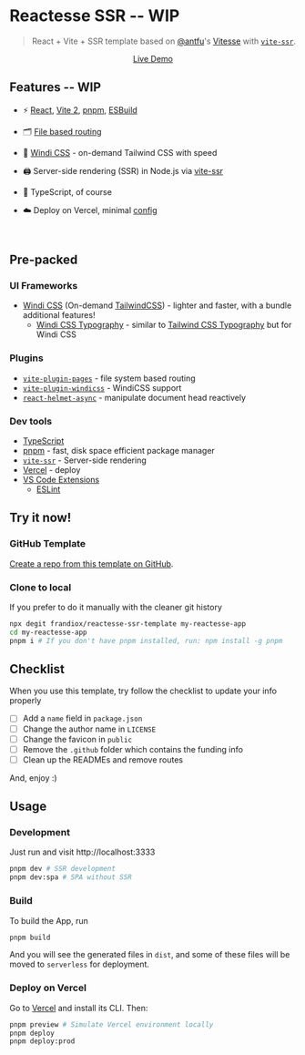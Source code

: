 # Reactesse SSR -- WIP

> React + Vite + SSR template based on [@antfu](https://github.com/antfu)'s [Vitesse](https://github.com/antfu/vitesse) with [`vite-ssr`](https://github.com/frandiox/vite-ssr).

<p align='center'>
<a href="https://reactesse-ssr.vercel.app/">Live Demo</a>
</p>

## Features -- WIP

- ⚡️ [React](https://github.com/facebook/react), [Vite 2](https://github.com/vitejs/vite), [pnpm](https://pnpm.js.org/), [ESBuild](https://github.com/evanw/esbuild)

- 🗂 [File based routing](./src/pages)

<!-- - 📦 [Components auto importing](./src/components) -->

<!-- - 📑 [Layout system](./src/layouts) -->

<!-- - 📲 [PWA](https://github.com/antfu/vite-plugin-pwa) -->

- 🎨 [Windi CSS](https://github.com/windicss/windicss) - on-demand Tailwind CSS with speed

<!-- - 😃 [Use icons from any icon sets, with no compromise](./src/components) -->

<!-- - 🌍 [I18n ready](./src/i18n/translations) -->

<!-- - 🗒 [Markdown Support](https://github.com/antfu/vite-plugin-md) -->

- 🖨 Server-side rendering (SSR) in Node.js via [vite-ssr](https://github.com/frandiox/vite-ssr)

- 🦾 TypeScript, of course

- ☁️ Deploy on Vercel, minimal [config](./serverless/vercel.json)

<br>

## Pre-packed

### UI Frameworks

- [Windi CSS](https://github.com/windicss/windicss) (On-demand [TailwindCSS](https://tailwindcss.com/)) - lighter and faster, with a bundle additional features!
  - [Windi CSS Typography](https://windicss.netlify.app/guide/plugins.html#typography) - similar to [Tailwind CSS Typography](https://github.com/tailwindlabs/tailwindcss-typograph) but for Windi CSS

<!-- ### Icons

- [Iconify](https://iconify.design) - use icons from any icon sets [🔍Icônes](https://icones.netlify.app/)
- [`vite-plugin-icons`](https://github.com/antfu/vite-plugin-icons) - icons as Vue components -->

### Plugins

- [`vite-plugin-pages`](https://github.com/hannoeru/vite-plugin-pages) - file system based routing
  <!-- - [`vite-plugin-components`](https://github.com/antfu/vite-plugin-components) - components auto import -->
  <!-- - [`vite-plugin-pwa`](https://github.com/antfu/vite-plugin-pwa) - PWA -->
- [`vite-plugin-windicss`](https://github.com/antfu/vite-plugin-windicss) - WindiCSS support
  <!-- - [`vite-plugin-md`](https://github.com/antfu/vite-plugin-md) - Markdown as components / components in Markdown
    - [`markdown-it-prism`](https://github.com/jGleitz/markdown-it-prism) - [Prism](https://prismjs.com/) for syntax highlighting
    - [`prism-theme-vars`](https://github.com/antfu/prism-theme-vars) - customizable Prism.js theme using CSS variables -->
  <!-- - [Vue I18n](https://github.com/intlify/vue-i18n-next) - Internationalization
    - [`vite-plugin-vue-i18n`](https://github.com/intlify/vite-plugin-vue-i18n) - Vite plugin for Vue I18n -->
- [`react-helmet-async`](https://github.com/staylor/react-helmet-async) - manipulate document head reactively

### Dev tools

- [TypeScript](https://www.typescriptlang.org/)
- [pnpm](https://pnpm.js.org/) - fast, disk space efficient package manager
- [`vite-ssr`](https://github.com/frandiox/vite-ssr) - Server-side rendering
- [Vercel](https://vercel.com/) - deploy
- [VS Code Extensions](./.vscode/extensions.json)
  <!-- - [Iconify IntelliSense](https://marketplace.visualstudio.com/items?itemName=antfu.iconify) -->
  <!-- - [i18n Ally](https://marketplace.visualstudio.com/items?itemName=lokalise.i18n-ally) -->
  - [ESLint](https://marketplace.visualstudio.com/items?itemName=dbaeumer.vscode-eslint)

## Try it now!

### GitHub Template

[Create a repo from this template on GitHub](https://github.com/frandiox/reactesse-ssr-template/generate).

### Clone to local

If you prefer to do it manually with the cleaner git history

```bash
npx degit frandiox/reactesse-ssr-template my-reactesse-app
cd my-reactesse-app
pnpm i # If you don't have pnpm installed, run: npm install -g pnpm
```

## Checklist

When you use this template, try follow the checklist to update your info properly

- [ ] Add a `name` field in `package.json`
- [ ] Change the author name in `LICENSE`
- [ ] Change the favicon in `public`
- [ ] Remove the `.github` folder which contains the funding info
- [ ] Clean up the READMEs and remove routes

And, enjoy :)

## Usage

### Development

Just run and visit http://localhost:3333

```bash
pnpm dev # SSR development
pnpm dev:spa # SPA without SSR
```

### Build

To build the App, run

```bash
pnpm build
```

And you will see the generated files in `dist`, and some of these files will be moved to `serverless` for deployment.

### Deploy on Vercel

Go to [Vercel](https://vercel.com) and install its CLI. Then:

```bash
pnpm preview # Simulate Vercel environment locally
pnpm deploy
pnpm deploy:prod
```
